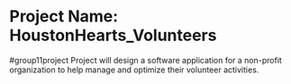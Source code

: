 # Project Name: HoustonHearts_Volunteers
#group11project
Project will design a software application for a non-profit organization to help manage and optimize their volunteer activities.
